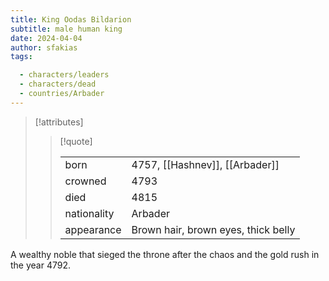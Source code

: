 ```yaml
---
title: King Oodas Bildarion
subtitle: male human king
date: 2024-04-04
author: sfakias
tags:

  - characters/leaders
  - characters/dead
  - countries/Arbader
---
```

> [!attributes]
> 
> > [!quote]
> >
> > | | |
> > | --- | --- |
> > | born | 4757, [[Hashnev]], [[Arbader]] |
> > | crowned | 4793 |
> > | died | 4815 |
> > | nationality | Arbader |
> > | appearance | Brown hair, brown eyes, thick belly |

A wealthy noble that sieged the throne after the chaos and the gold rush in the year 4792.